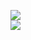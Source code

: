 [![](https://img.shields.io/badge/Made%20With-Github%20Spray-lightgrey.svg?style=for-the-badge&logo=github)](https://github.com/Annihil/github-spray#2397)  
[![](https://i.imgur.com/2DrTn0Z.gif)](https://github.com/Annihil/github-spray)